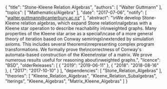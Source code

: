 {
    "title": "Stone-Kleene Relation Algebras",
    "authors": [
        "Walter Guttmann"
    ],
    "topics": [
        "Mathematics/Algebra"
    ],
    "date": "2017-07-06",
    "notify": [
        "walter.guttmann@canterbury.ac.nz"
    ],
    "abstract": "\nWe develop Stone-Kleene relation algebras, which expand Stone relation\nalgebras with a Kleene star operation to describe reachability in\nweighted graphs. Many properties of the Kleene star arise as a special\ncase of a more general theory of iteration based on Conway semirings\nextended by simulation axioms. This includes several theorems\nrepresenting complex program transformations. We formally prove the\ncorrectness of Conway's automata-based construction of the Kleene\nstar of a matrix. We prove numerous results useful for reasoning about\nweighted graphs.",
    "licence": "BSD",
    "olderReleases": [
        {
            "2019": "2019-06-11"
        },
        {
            "2018": "2018-08-16"
        },
        {
            "2017": "2017-10-10"
        }
    ],
    "dependencies": [
        "Stone_Relation_Algebras"
    ],
    "theories": [
        "Kleene_Relation_Algebras",
        "Kleene_Relation_Subalgebras",
        "Iterings",
        "Kleene_Algebras",
        "Matrix_Kleene_Algebras"
    ]
}